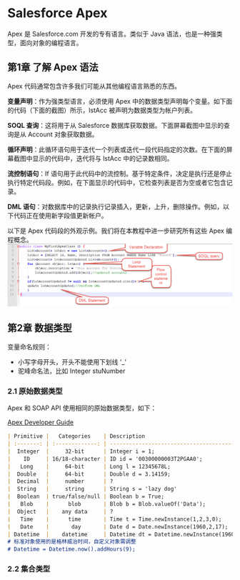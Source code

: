 # Salesforce Apex


Apex 是 Salesforce.com 开发的专有语言。类似于 Java 语法，也是一种强类型，面向对象的编程语言。

<!--more-->

## 第1章 了解 Apex 语法

Apex 代码通常包含许多我们可能从其他编程语言熟悉的东西。

**变量声明**：作为强类型语言，必须使用 Apex 中的数据类型声明每个变量。如下面的代码（下面的截图）所示，lstAcc 被声明为数据类型为帐户列表。

**SOQL 查询**：这将用于从 Salesforce 数据库获取数据。下面屏幕截图中显示的查询是从 Account 对象获取数据。

**循环声明**：此循环语句用于迭代一个列表或迭代一段代码指定的次数。在下面的屏幕截图中显示的代码中，迭代将与 lstAcc 中的记录数相同。

**流控制语句**：If 语句用于此代码中的流控制。基于特定条件，决定是执行还是停止执行特定代码段。例如，在下面显示的代码中，它检查列表是否为空或者它包含记录。

**DML 语句**：对数据库中的记录执行记录插入，更新，上升，删除操作。例如，以下代码正在使用新字段值更新帐户。

以下是 Apex 代码段的外观示例。我们将在本教程中进一步研究所有这些 Apex 编程概念。![apex_sample_code_syntax](https://raw.githubusercontent.com/goatup/blog-images/main/salesforce%20apex/20210711192246.jpg)

## 第2章 数据类型

变量命名规则：

- 小写字母开头，开头不能使用下划线 '_'
- 驼峰命名法，比如 Integer stuNumber

### 2.1 原始数据类型

Apex 和 SOAP API 使用相同的原始数据类型，如下：

[Apex Developer Guide](https://developer.salesforce.com/docs/atlas.en-us.apexcode.meta/apexcode/langCon_apex_primitives.htm)

```markdown
| Primitive |   Categories    | Description                                          |
| :-------: | :-------------: | ---------------------------------------------------- |
|  Integer  |     32-bit      | Integer i = 1;                                       |
|    ID     | 16/18-character | ID id = '00300000003T2PGAA0';                        |
|   Long    |     64-bit      | Long l = 12345678L;                                  |
|  Double   |     64-bit      | Double d = 3.14159;                                  |
|  Decimal  |     number      | ?                                                    |
|  String   |     string      | String s = 'lazy dog'                                |
|  Boolean  | true/false/null | Boolean b = True;                                    |
|   Blob    |      blob       | Blob b = Blob.valueOf('Data');                       |
|  Object   |    any data     | ?                                                    |
|   Time    |      time       | Time t = Time.newInstance(1,2,3,0);                  |
|   Date    |       day       | Date d = Date.newInstance(1960,2,17);                |
| Datetime  |    datetime     | Datetime dt = Datetime.newInstance(1960,2,17,1,2,3); |
# 标准对象使用的是格林威治时间，自定义对象需调整
# Datetime = Datetime.now().addHours(9);
```

### 2.2 集合类型


